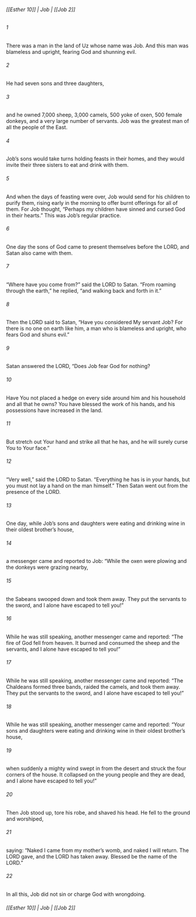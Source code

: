 ###### [[Esther 10]] | Job | [[Job 2]]

###### 1
There was a man in the land of Uz whose name was Job. And this man was blameless and upright, fearing God and shunning evil.
###### 2
He had seven sons and three daughters,
###### 3
and he owned 7,000 sheep, 3,000 camels, 500 yoke of oxen, 500 female donkeys, and a very large number of servants. Job was the greatest man of all the people of the East.
###### 4
Job’s sons would take turns holding feasts in their homes, and they would invite their three sisters to eat and drink with them.
###### 5
And when the days of feasting were over, Job would send for his children to purify them, rising early in the morning to offer burnt offerings for all of them. For Job thought, “Perhaps my children have sinned and cursed God in their hearts.” This was Job’s regular practice.
###### 6
One day the sons of God came to present themselves before the LORD, and Satan also came with them.
###### 7
“Where have you come from?” said the LORD to Satan. “From roaming through the earth,” he replied, “and walking back and forth in it.”
###### 8
Then the LORD said to Satan, “Have you considered My servant Job? For there is no one on earth like him, a man who is blameless and upright, who fears God and shuns evil.”
###### 9
Satan answered the LORD, “Does Job fear God for nothing?
###### 10
Have You not placed a hedge on every side around him and his household and all that he owns? You have blessed the work of his hands, and his possessions have increased in the land.
###### 11
But stretch out Your hand and strike all that he has, and he will surely curse You to Your face.”
###### 12
“Very well,” said the LORD to Satan. “Everything he has is in your hands, but you must not lay a hand on the man himself.” Then Satan went out from the presence of the LORD.
###### 13
One day, while Job’s sons and daughters were eating and drinking wine in their oldest brother’s house,
###### 14
a messenger came and reported to Job: “While the oxen were plowing and the donkeys were grazing nearby,
###### 15
the Sabeans swooped down and took them away. They put the servants to the sword, and I alone have escaped to tell you!”
###### 16
While he was still speaking, another messenger came and reported: “The fire of God fell from heaven. It burned and consumed the sheep and the servants, and I alone have escaped to tell you!”
###### 17
While he was still speaking, another messenger came and reported: “The Chaldeans formed three bands, raided the camels, and took them away. They put the servants to the sword, and I alone have escaped to tell you!”
###### 18
While he was still speaking, another messenger came and reported: “Your sons and daughters were eating and drinking wine in their oldest brother’s house,
###### 19
when suddenly a mighty wind swept in from the desert and struck the four corners of the house. It collapsed on the young people and they are dead, and I alone have escaped to tell you!”
###### 20
Then Job stood up, tore his robe, and shaved his head. He fell to the ground and worshiped,
###### 21
saying: “Naked I came from my mother’s womb, and naked I will return. The LORD gave, and the LORD has taken away. Blessed be the name of the LORD.”
###### 22
In all this, Job did not sin or charge God with wrongdoing.

###### [[Esther 10]] | Job | [[Job 2]]
